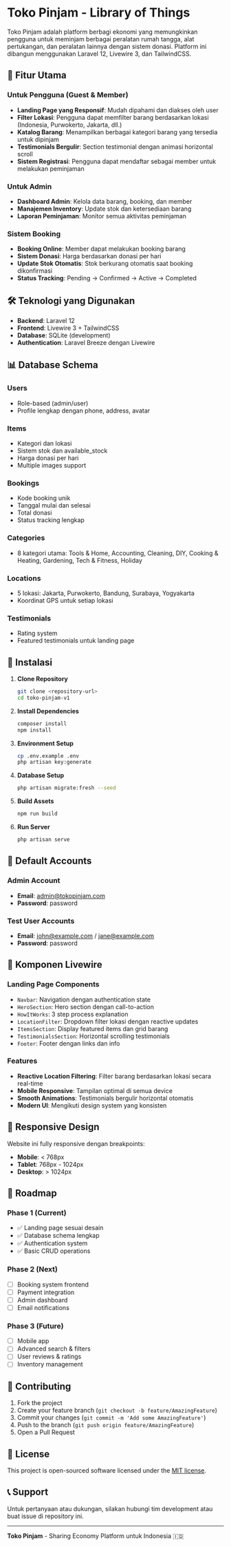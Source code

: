 # Toko Pinjam - Library of Things

Toko Pinjam adalah platform berbagi ekonomi yang memungkinkan pengguna untuk meminjam berbagai peralatan rumah tangga, alat pertukangan, dan peralatan lainnya dengan sistem donasi. Platform ini dibangun menggunakan Laravel 12, Livewire 3, dan TailwindCSS.

## 🚀 Fitur Utama

### Untuk Pengguna (Guest & Member)

-   **Landing Page yang Responsif**: Mudah dipahami dan diakses oleh user
-   **Filter Lokasi**: Pengguna dapat memfilter barang berdasarkan lokasi (Indonesia, Purwokerto, Jakarta, dll.)
-   **Katalog Barang**: Menampilkan berbagai kategori barang yang tersedia untuk dipinjam
-   **Testimonials Bergulir**: Section testimonial dengan animasi horizontal scroll
-   **Sistem Registrasi**: Pengguna dapat mendaftar sebagai member untuk melakukan peminjaman

### Untuk Admin

-   **Dashboard Admin**: Kelola data barang, booking, dan member
-   **Manajemen Inventory**: Update stok dan ketersediaan barang
-   **Laporan Peminjaman**: Monitor semua aktivitas peminjaman

### Sistem Booking

-   **Booking Online**: Member dapat melakukan booking barang
-   **Sistem Donasi**: Harga berdasarkan donasi per hari
-   **Update Stok Otomatis**: Stok berkurang otomatis saat booking dikonfirmasi
-   **Status Tracking**: Pending → Confirmed → Active → Completed

## 🛠️ Teknologi yang Digunakan

-   **Backend**: Laravel 12
-   **Frontend**: Livewire 3 + TailwindCSS
-   **Database**: SQLite (development)
-   **Authentication**: Laravel Breeze dengan Livewire

## 📊 Database Schema

### Users

-   Role-based (admin/user)
-   Profile lengkap dengan phone, address, avatar

### Items

-   Kategori dan lokasi
-   Sistem stok dan available_stock
-   Harga donasi per hari
-   Multiple images support

### Bookings

-   Kode booking unik
-   Tanggal mulai dan selesai
-   Total donasi
-   Status tracking lengkap

### Categories

-   8 kategori utama: Tools & Home, Accounting, Cleaning, DIY, Cooking & Heating, Gardening, Tech & Fitness, Holiday

### Locations

-   5 lokasi: Jakarta, Purwokerto, Bandung, Surabaya, Yogyakarta
-   Koordinat GPS untuk setiap lokasi

### Testimonials

-   Rating system
-   Featured testimonials untuk landing page

## 🚀 Instalasi

1. **Clone Repository**

    ```bash
    git clone <repository-url>
    cd toko-pinjam-v1
    ```

2. **Install Dependencies**

    ```bash
    composer install
    npm install
    ```

3. **Environment Setup**

    ```bash
    cp .env.example .env
    php artisan key:generate
    ```

4. **Database Setup**

    ```bash
    php artisan migrate:fresh --seed
    ```

5. **Build Assets**

    ```bash
    npm run build
    ```

6. **Run Server**
    ```bash
    php artisan serve
    ```

## 👤 Default Accounts

### Admin Account

-   **Email**: admin@tokopinjam.com
-   **Password**: password

### Test User Accounts

-   **Email**: john@example.com / jane@example.com
-   **Password**: password

## 🎨 Komponen Livewire

### Landing Page Components

-   `Navbar`: Navigation dengan authentication state
-   `HeroSection`: Hero section dengan call-to-action
-   `HowItWorks`: 3 step process explanation
-   `LocationFilter`: Dropdown filter lokasi dengan reactive updates
-   `ItemsSection`: Display featured items dan grid barang
-   `TestimonialsSection`: Horizontal scrolling testimonials
-   `Footer`: Footer dengan links dan info

### Features

-   **Reactive Location Filtering**: Filter barang berdasarkan lokasi secara real-time
-   **Mobile Responsive**: Tampilan optimal di semua device
-   **Smooth Animations**: Testimonials bergulir horizontal otomatis
-   **Modern UI**: Mengikuti design system yang konsisten

## 📱 Responsive Design

Website ini fully responsive dengan breakpoints:

-   **Mobile**: < 768px
-   **Tablet**: 768px - 1024px
-   **Desktop**: > 1024px

## 🎯 Roadmap

### Phase 1 (Current)

-   ✅ Landing page sesuai desain
-   ✅ Database schema lengkap
-   ✅ Authentication system
-   ✅ Basic CRUD operations

### Phase 2 (Next)

-   [ ] Booking system frontend
-   [ ] Payment integration
-   [ ] Admin dashboard
-   [ ] Email notifications

### Phase 3 (Future)

-   [ ] Mobile app
-   [ ] Advanced search & filters
-   [ ] User reviews & ratings
-   [ ] Inventory management

## 🤝 Contributing

1. Fork the project
2. Create your feature branch (`git checkout -b feature/AmazingFeature`)
3. Commit your changes (`git commit -m 'Add some AmazingFeature'`)
4. Push to the branch (`git push origin feature/AmazingFeature`)
5. Open a Pull Request

## 📄 License

This project is open-sourced software licensed under the [MIT license](https://opensource.org/licenses/MIT).

## 📞 Support

Untuk pertanyaan atau dukungan, silakan hubungi tim development atau buat issue di repository ini.

---

**Toko Pinjam** - Sharing Economy Platform untuk Indonesia 🇮🇩
